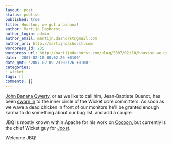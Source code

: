 ```yaml
---
layout: post
status: publish
published: true
title: Houston, we got a banana!
author: Martijn Dashorst
author_login: admin
author_email: martijn.dashorst@gmail.com
author_url: http://martijndashorst.com
wordpress_id: 235
wordpress_url: http://martijndashorst.com/blog/2007/02/10/houston-we-got-a-banana/
date: '2007-02-10 00:02:26 +0100'
date_gmt: '2007-02-09 23:02:26 +0100'
categories:
- wicket
tags: []
comments: []
---
```

<p><a href="http://blog.caraldi.com/jbq/">John Banana Qwerty</a>, or as we like to call him, Jean-Baptiste Quenot, has been <a href="http://www.nabble.com/VOTE%3A-add-Jean-Baptiste-Quenot-as-a-comitter-to-Wicket-tf3192195.html">sworn in</a> to the inner circle of the Wicket core committers. As soon as we wave a dead chicken in front of our monitors he'll be granted enough karma to do something about our bug list, and add a couple.</p>
<p>JBQ is mostly known within Apache for his work on <a href="http://cocoon.apache.org">Cocoon</a>, but currently is the chief Wicket guy for <a href="http://joost.com">Joost</a>.</p>
<p>Welcome JBQ!</p>
